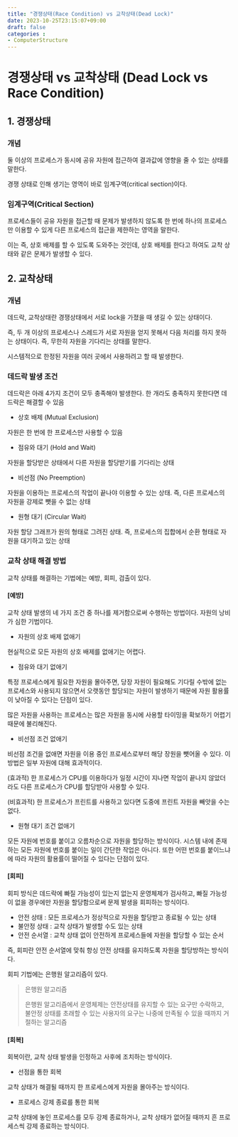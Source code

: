 ```yaml
---
title: "경쟁상태(Race Condition) vs 교착상태(Dead Lock)"
date: 2023-10-25T23:15:07+09:00
draft: false
categories :
- ComputerStructure
---
```


# 경쟁상태 vs 교착상태 (Dead Lock vs Race Condition)

## 1. 경쟁상태
### 개념
둘 이상의 프로세스가 동시에 공유 자원에 접근하여 결과값에 영향을 줄 수 있는 상태를 말한다.

경쟁 상태로 인해 생기는 영역이 바로 임계구역(critical section)이다.

### 임계구역(Critical Section)
프로세스들이 공유 자원을 접근할 때 문제가 발생하지 않도록 한 번에 하나의 프로세스만 이용할 수 있게 다른 프로세스의 접근을 제한하는 영역을 말한다.

이는 즉, 상호 배제를 할 수 있도록 도와주는 것인데, 상호 배제를 한다고 하여도 교착 상태와 같은 문제가 발생할 수 있다.

## 2. 교착상태
### 개념
데드락, 교착상태란 경쟁상태에서 서로 lock을 가졌을 때 생길 수 있는 상태이다.

즉, 두 개 이상의 프로세스나 스레드가 서로 자원을 얻지 못해서 다음 처리를 하지 못하는 상태이다. 즉, 무한히 자원을 기다리는 상태를 말한다.

시스템적으로 한정된 자원을 여러 곳에서 사용하려고 할 때 발생한다.

### 데드락 발생 조건
데드락은 아래 4가지 조건이 모두 충족해야 발생한다. 한 개라도 충족하지 못한다면 데드락은 해결할 수 있음
- 상호 배제 (Mutual Exclusion)

자원은 한 번에 한 프로세스만 사용할 수 있음

- 점유와 대기 (Hold and Wait)

자원을 할당받은 상태에서 다른 자원을 할당받기를 기다리는 상태

- 비선점 (No Preemption)

자원을 이용하는 프로세스의 작업이 끝나야 이용할 수 있는 상태. 즉, 다른 프로세스의 자원을 강제로 뺏을 수 없는 상태

- 원형 대기 (Circular Wait)

자원 할당 그래프가 원의 형태로 그려진 상태. 즉, 프로세스의 집합에서 순환 형태로 자원을 대기하고 있는 상태

### 교착 상태 해결 방법
교착 상태를 해결하는 기법에는 예방, 회피, 검출이 있다.

#### [예방]
교착 상태 발생의 네 가지 조건 중 하나를 제거함으로써 수행하는 방법이다. 자원의 낭비가 심한 기법이다.

- 자원의 상호 배제 없애기

현실적으로 모든 자원의 상호 배제를 없애기는 어렵다.

- 점유와 대기 없애기

특정 프로세스에게 필요한 자원을 몰아주면, 당장 자원이 필요해도 기다릴 수밖에 없는 프로세스와 사용되지 않으면서 오랫동안 할당되는 자원이 발생하기 때문에 자원 활용률이 낮아질 수 있다는 단점이 있다.

많은 자원을 사용하는 프로세스는 많은 자원을 동시에 사용할 타이밍을 확보하기 어렵기 때문에 불리해진다.

- 비선점 조건 없애기

비선점 조건을 없애면 자원을 이용 중인 프로세스로부터 해당 장원을 뺏어올 수 있다. 이 방법은 일부 자원에 대해 효과적이다.

(효과적) 한 프로세스가 CPU를 이용하다가 일정 시간이 지나면 작업이 끝나지 않았더라도 다른 프로세스가 CPU를 할당받아 사용할 수 있다.

(비효과적) 한 프로세스가 프린트를 사용하고 있다면 도중에 프린트 자원을 빼앗을 수는 없다.

- 원형 대기 조건 없애기

모든 자원에 번호를 붙이고 오름차순으로 자원을 할당하는 방식이다. 시스템 내에 존재하는 모든 자원에 번호를 붙이는 일이 간단한 작업은 아니다.
또한 어떤 번호를 붙이느냐에 따라 자원의 활용률이 떨어질 수 있다는 단점이 있다.

#### [회피]
회피 방식은 데드락에 빠질 가능성이 있는지 없는지 운영체제가 검사하고, 빠질 가능성이 없을 경우에만 자원을 할당함으로써 문제 발생을 회피하는 방식이다.

- 안전 상태 : 모든 프로세스가 정상적으로 자원을 할당받고 종료될 수 있는 상태
- 불안정 상태 : 교착 상태가 발생할 수도 있는 상태
- 안전 순서열 : 교착 상태 없이 안전하게 프로세스들에 자원을 할당할 수 있는 순서

즉, 회피란 안전 순서열에 맞춰 항싱 안전 상태를 유지하도록 자원을 할당방하는 방식이다.

회피 기법에는 은행원 알고리즘이 있다.

> 은행원 알고리즘
> 
> 은행원 알고리즘에서 운영체제는 안전상태를 유지할 수 있는 요구만 수락하고, 불안정 상태를 초래할 수 있는 사용자의 요구는 나중에 만족될 수 있을 때까지 거절하는 알고리즘

#### [회복]
회복이란, 교착 상태 발생을 인정하고 사후에 조치하는 방식이다.

- 선점을 통한 회복

교착 상태가 해결될 때까지 한 프로세스에게 자원을 몰아주는 방식이다.

- 프로세스 강제 종료를 통한 회복

교착 상태에 놓인 프로세스를 모두 강제 종료하거나, 교착 상태가 없어질 때까지 흔 프로세스씩 강제 종료하는 방식이다.